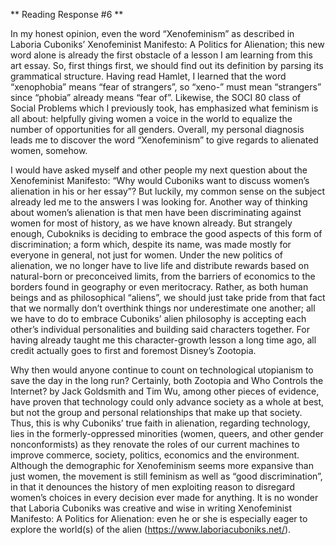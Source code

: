** Reading Response #6 **

In my honest opinion, even the word “Xenofeminism” as described in Laboria Cuboniks’ Xenofeminist Manifesto: A Politics for Alienation; this
new word alone is already the first obstacle of a lesson I am learning from this art essay. So, first things first, we should find out its 
definition by parsing its grammatical structure. Having read Hamlet, I learned that the word “xenophobia” means “fear of strangers”, so 
“xeno-” must mean “strangers” since “phobia” already means “fear of”. Likewise, the SOCI 80 class of Social Problems which I previously took,
has emphasized what feminism is all about: helpfully giving women a voice in the world to equalize the number of opportunities for all genders.
Overall, my personal diagnosis leads me to discover the word “Xenofeminism” to give regards to alienated women, somehow. 

I would have asked myself and other people my next question about the Xenofeminist Manifesto: “Why would Cuboniks want to discuss women’s 
alienation in his or her essay”? But luckily, my common sense on the subject already led me to the answers I was looking for. Another way 
of thinking about women’s alienation is that men have been discriminating against women for most of history, as we have known already. But 
strangely enough, Cubokniks is deciding to embrace the good aspects of this form of discrimination; a form which, despite its name, was made 
mostly for everyone in general, not just for women. Under the new politics of alienation, we no longer have to live life and distribute 
rewards based on natural-born or preconceived limits, from the barriers of economics to the borders found in geography or even meritocracy. 
Rather, as both human beings and as philosophical “aliens”, we should just take pride from that fact that we normally don’t overthink things 
nor underestimate one another; all we have to do to embrace Cuboniks’ alien philosophy is accepting each other’s individual personalities 
and building said characters together. For having already taught me this character-growth lesson a long time ago, all credit actually goes 
to first and foremost Disney’s Zootopia.

Why then would anyone continue to count on technological utopianism to save the day in the long run? Certainly, both Zootopia and Who Controls 
the Internet? by Jack Goldsmith and Tim Wu, among other pieces of evidence, have proven that technology could only advance society as a whole 
at best, but not the group and personal relationships that make up that society. Thus, this is why Cuboniks’ true faith in alienation, regarding 
technology, lies in the formerly-oppressed minorities (women, queers, and other gender nonconformists) as they renovate the roles of our current 
machines to improve commerce, society, politics, economics and the environment. Although the demographic for Xenofeminism seems more expansive 
than just women, the movement is still feminism as well as “good discrimination”, in that it denounces the history of men exploiting reason to 
disregard women’s choices in every decision ever made for anything. It is no wonder that Laboria Cuboniks was creative and wise in writing 
Xenofeminist Manifesto: A Politics for Alienation: even he or she is especially eager to explore the world(s) of the alien (https://www.laboriacuboniks.net/).
